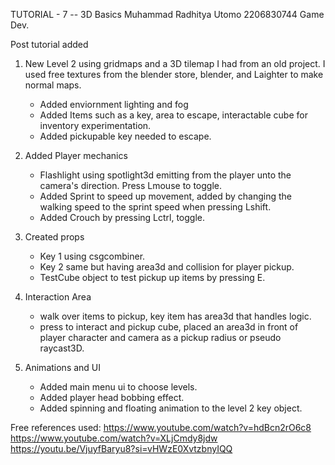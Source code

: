 TUTORIAL - 7 -- 3D Basics
Muhammad Radhitya Utomo 2206830744
Game Dev.

Post tutorial added
1. New Level 2 using gridmaps and a 3D tilemap I had from an old project. I used free textures from the blender store, blender, and Laighter to make normal maps.
    - Added enviornment lighting and fog
    - Added Items such as a key, area to escape, interactable cube for inventory experimentation.
    - Added pickupable key needed to escape.
    
2. Added Player mechanics
    - Flashlight using spotlight3d emitting from the player unto the camera's direction. Press Lmouse to toggle.
    - Added Sprint to speed up movement, added by changing the walking speed to the sprint speed when pressing Lshift.
    - Added Crouch by pressing Lctrl, toggle.

3. Created props
    - Key 1 using csgcombiner.
    - Key 2 same but having area3d and collision for player pickup.
    - TestCube object to test pickup up items by pressing E.

4. Interaction Area
    - walk over items to pickup, key item has area3d that handles logic.
    - press to interact and pickup cube, placed an area3d in front of player character and camera as a pickup radius or pseudo raycast3D.

5. Animations and UI
    - Added main menu ui to choose levels.
    - Added player head bobbing effect.
    - Added spinning and floating animation to the level 2 key object.

Free references used:
https://www.youtube.com/watch?v=hdBcn2rO6c8
https://www.youtube.com/watch?v=XLjCmdy8jdw
https://youtu.be/VjuyfBaryu8?si=vHWzE0XvtzbnyIQQ